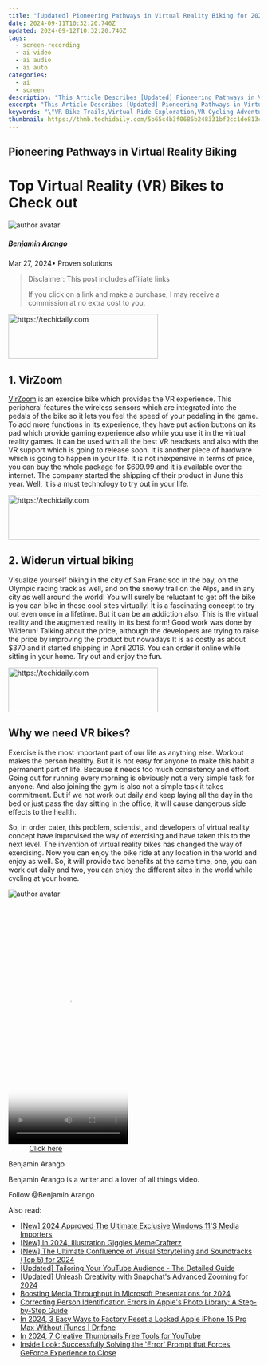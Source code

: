 ```yaml
---
title: "[Updated] Pioneering Pathways in Virtual Reality Biking for 2024"
date: 2024-09-11T10:32:20.746Z
updated: 2024-09-12T10:32:20.746Z
tags: 
  - screen-recording
  - ai video
  - ai audio
  - ai auto
categories: 
  - ai
  - screen
description: "This Article Describes [Updated] Pioneering Pathways in Virtual Reality Biking for 2024"
excerpt: "This Article Describes [Updated] Pioneering Pathways in Virtual Reality Biking for 2024"
keywords: "\"VR Bike Trails,Virtual Ride Exploration,VR Cycling Adventures,Future Bike Tech,Immersive Ride Experience,Biking in Virtual Space,Next-Gen VR Sports\""
thumbnail: https://thmb.techidaily.com/5b65c4b3f0686b248331bf2cc1de813c24155eaac6bf71f33265c2968e32a513.jpg
---
```


## Pioneering Pathways in Virtual Reality Biking

# Top Virtual Reality (VR) Bikes to Check out

![author avatar](https://images.wondershare.com/filmora/article-images/benjamin-arango-author.jpg)

##### Benjamin Arango

 Mar 27, 2024• Proven solutions

>  Disclaimer: This post includes affiliate links
>
>  If you click on a link and make a purchase, I may receive a commission at no extra cost to you.
>

<!-- affiliate ads begin -->
<a href="https://review-au.sjv.io/c/5597632/2098704/14409" target="_top" id="2098704">
  <img src="//a.impactradius-go.com/display-ad/14409-2098704" border="0" alt="https://techidaily.com" width="300" height="90"/>
</a>
<img height="0" width="0" src="https://review-au.sjv.io/i/5597632/2098704/14409" style="position:absolute;visibility:hidden;" border="0" />
<!-- affiliate ads end -->

## 1\. VirZoom

[VirZoom](https://virzoom.com/) is an exercise bike which provides the VR experience. This peripheral features the wireless sensors which are integrated into the pedals of the bike so it lets you feel the speed of your pedaling in the game. To add more functions in its experience, they have put action buttons on its pad which provide gaming experience also while you use it in the virtual reality games. It can be used with all the best VR headsets and also with the VR support which is going to release soon. It is another piece of hardware which is going to happen in your life. It is not inexpensive in terms of price, you can buy the whole package for $699.99 and it is available over the internet. The company started the shipping of their product in June this year. Well, it is a must technology to try out in your life.

<!-- affiliate ads begin -->
<a href="https://unicoeye.pxf.io/c/5597632/2134221/18498" target="_top" id="2134221">
  <img src="//a.impactradius-go.com/display-ad/18498-2134221" border="0" alt="https://techidaily.com" width="728" height="90"/>
</a>
<img height="0" width="0" src="https://unicoeye.pxf.io/i/5597632/2134221/18498" style="position:absolute;visibility:hidden;" border="0" />
<!-- affiliate ads end -->

## 2\. Widerun virtual biking

Visualize yourself biking in the city of San Francisco in the bay, on the Olympic racing track as well, and on the snowy trail on the Alps, and in any city as well around the world! You will surely be reluctant to get off the bike is you can bike in these cool sites virtually! It is a fascinating concept to try out even once in a lifetime. But it can be an addiction also. This is the virtual reality and the augmented reality in its best form! Good work was done by Widerun! Talking about the price, although the developers are trying to raise the price by improving the product but nowadays It is as costly as about $370 and it started shipping in April 2016\. You can order it online while sitting in your home. Try out and enjoy the fun.

<!-- affiliate ads begin -->
<a href="https://wigfever.sjv.io/c/5597632/2005196/22899" target="_top" id="2005196">
  <img src="//a.impactradius-go.com/display-ad/22899-2005196" border="0" alt="https://techidaily.com" width="300" height="90"/>
</a>
<img height="0" width="0" src="https://wigfever.sjv.io/i/5597632/2005196/22899" style="position:absolute;visibility:hidden;" border="0" />
<!-- affiliate ads end -->

## Why we need VR bikes?

Exercise is the most important part of our life as anything else. Workout makes the person healthy. But it is not easy for anyone to make this habit a permanent part of life. Because it needs too much consistency and effort. Going out for running every morning is obviously not a very simple task for anyone. And also joining the gym is also not a simple task it takes commitment. But if we not work out daily and keep laying all the day in the bed or just pass the day sitting in the office, it will cause dangerous side effects to the health.

So, in order cater, this problem, scientist, and developers of virtual reality concept have improvised the way of exercising and have taken this to the next level. The invention of virtual reality bikes has changed the way of exercising. Now you can enjoy the bike ride at any location in the world and enjoy as well. So, it will provide two benefits at the same time, one, you can work out daily and two, you can enjoy the different sites in the world while cycling at your home.

![author avatar](https://images.wondershare.com/filmora/article-images/benjamin-arango-author.jpg)

<!-- affiliate ads begin -->
<span id="1770544">
					<video width="240" height="480" style="cursor:pointer"
           poster="//a.impactradius-go.com/display-clicktoplayimage/1770544.png"
           onclick="if(!this.playClicked){this.play();this.setAttribute('controls',true);this.playClicked=true;}">
	   <source src="//a.impactradius-go.com/display-ad/20702-1770544">
	   <img src="//a.impactradius-go.com/display-clicktoplayimage/1770544.png" style="border: none; height: 100%; width: 100%; object-fit: contain">
	</video>
	<div style="width:150px;text-align:center"><a href="javascript:window.open(decodeURIComponent('https%3A%2F%2Ftokenmetrics.sjv.io%2Fc%2F5597632%2F1770544%2F20702'), '_blank');void(0);">Click here</a></div>
</span>
<img height="0" width="0" src="https://imp.pxf.io/i/5597632/1770544/20702" style="position:absolute;visibility:hidden;" border="0" />
<!-- affiliate ads end -->

Benjamin Arango

Benjamin Arango is a writer and a lover of all things video.

Follow @Benjamin Arango


<ins class="adsbygoogle"
     style="display:block"
     data-ad-format="autorelaxed"
     data-ad-client="ca-pub-7571918770474297"
     data-ad-slot="1223367746"></ins>



<ins class="adsbygoogle"
     style="display:block"
     data-ad-client="ca-pub-7571918770474297"
     data-ad-slot="8358498916"
     data-ad-format="auto"
     data-full-width-responsive="true"></ins>


<span class="atpl-alsoreadstyle">Also read:</span>
<div><ul>
<li><a href="https://fox-helps.techidaily.com/new-2024-approved-the-ultimate-exclusive-windows-11s-media-importers/"><u>[New] 2024 Approved The Ultimate Exclusive Windows 11'S Media Importers</u></a></li>
<li><a href="https://fox-helps.techidaily.com/new-in-2024-illustration-giggles-memecrafterz/"><u>[New] In 2024, Illustration Giggles MemeCrafterz</u></a></li>
<li><a href="https://fox-helps.techidaily.com/new-the-ultimate-confluence-of-visual-storytelling-and-soundtracks-top-5-for-2024/"><u>[New] The Ultimate Confluence of Visual Storytelling and Soundtracks (Top 5) for 2024</u></a></li>
<li><a href="https://facebook-video-footage.techidaily.com/updated-tailoring-your-youtube-audience-the-detailed-guide/"><u>[Updated] Tailoring Your YouTube Audience - The Detailed Guide</u></a></li>
<li><a href="https://fox-helps.techidaily.com/updated-unleash-creativity-with-snapchats-advanced-zooming-for-2024/"><u>[Updated] Unleash Creativity with Snapchat's Advanced Zooming for 2024</u></a></li>
<li><a href="https://extra-resources.techidaily.com/boosting-media-throughput-in-microsoft-presentations-for-2024/"><u>Boosting Media Throughput in Microsoft Presentations for 2024</u></a></li>
<li><a href="https://fox-that.techidaily.com/correcting-person-identification-errors-in-apples-photo-library-a-step-by-step-guide/"><u>Correcting Person Identification Errors in Apple's Photo Library: A Step-by-Step Guide</u></a></li>
<li><a href="https://iphone-unlock.techidaily.com/in-2024-3-easy-ways-to-factory-reset-a-locked-apple-iphone-15-pro-max-without-itunes-drfone-by-drfone-ios/"><u>In 2024, 3 Easy Ways to Factory Reset a Locked Apple iPhone 15 Pro Max Without iTunes | Dr.fone</u></a></li>
<li><a href="https://youtube-videos.techidaily.com/in-2024-7-creative-thumbnails-free-tools-for-youtube/"><u>In 2024, 7 Creative Thumbnails Free Tools for YouTube</u></a></li>
<li><a href="https://win-blog.techidaily.com/inside-look-successfully-solving-the-error-prompt-that-forces-geforce-experience-to-close/"><u>Inside Look: Successfully Solving the 'Error' Prompt that Forces GeForce Experience to Close</u></a></li>
</ul></div>

